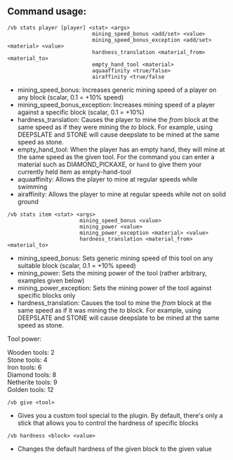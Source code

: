 ## Command usage:
```
/vb stats player [player] <stat> <args>
                           mining_speed_bonus <add/set> <value>
                           mining_speed_bonus_exception <add/set> <material> <value>
                           hardness_translation <material_from> <material_to>
                           empty_hand_tool <material>
                           aquaaffinity <true/false>
                           airaffinity <true/false
```
- mining_speed_bonus: Increases generic mining speed of a player on any block (scalar, 0.1 = +10% speed)
- mining_speed_bonus_exception: Increases mining speed of a player against a specific block (scalar, 0.1 = +10%)
- hardness_translation: Causes the player to mine the *from* block at the same speed as if they were mining the *to* block. For example, using DEEPSLATE and STONE will cause deepslate to be mined at the same speed as stone.
- empty_hand_tool: When the player has an empty hand, they will mine at the same speed as the given tool. For the command you can enter a material such as DIAMOND_PICKAXE, or `hand` to give them your currently held item as empty-hand-tool
- aquaaffinity: Allows the player to mine at regular speeds while swimming
- airaffinity: Allows the player to mine at regular speeds while not on solid ground


```
/vb stats item <stat> <args>
                       mining_speed_bonus <value>
                       mining_power <value>
                       mining_power_exception <material> <value>
                       hardness_translation <material_from> <material_to>
```
- mining_speed_bonus: Sets generic mining speed of this tool on any suitable block (scalar, 0.1 = +10% speed)
- mining_power: Sets the mining power of the tool (rather arbitrary, examples given below)
- mining_power_exception: Sets the mining power of the tool against specific blocks only
- hardness_translation: Causes the tool to mine the *from* block at the same speed as if it was mining the *to* block. For example, using DEEPSLATE and STONE will cause deepslate to be mined at the same speed as stone.



Tool power:<br>

Wooden tools: 2<br>
Stone tools: 4<br>
Iron tools: 6<br>
Diamond tools: 8<br>
Netherite tools: 9<br>
Golden tools: 12<br>

```
/vb give <tool>
```
- Gives you a custom tool special to the plugin. By default, there's only a stick that allows you to control the hardness of specific blocks

```
/vb hardness <block> <value>
```
- Changes the default hardness of the given block to the given value
















